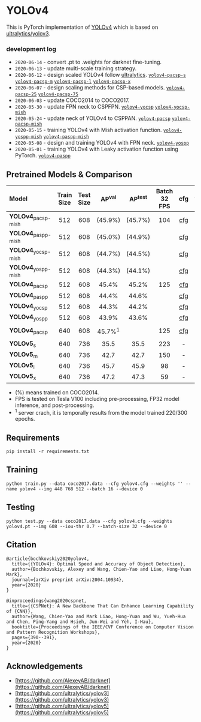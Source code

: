 # YOLOv4

This is PyTorch implementation of [YOLOv4](https://github.com/AlexeyAB/darknet) which is based on [ultralytics/yolov3](https://github.com/ultralytics/yolov3).

### development log

* `2020-06-14` - convert .pt to .weights for darknet fine-tuning.
* `2020-06-13` - update multi-scale training strategy.
* `2020-06-12` - design scaled YOLOv4 follow [ultralytics](https://github.com/ultralytics/yolov5). [`yolov4-pacsp-s`]() [`yolov4-pacsp-m`]() [`yolov4-pacsp-l`]() [`yolov4-pacsp-x`]()
* `2020-06-07` - design scaling methods for CSP-based models. [`yolov4-pacsp-25`]() [`yolov4-pacsp-75`]()
* `2020-06-03` - update COCO2014 to COCO2017.
* `2020-05-30` - update FPN neck to CSPFPN. [`yolov4-yocsp`]() [`yolov4-yocsp-mish`]()
* `2020-05-24` - update neck of YOLOv4 to CSPPAN. [`yolov4-pacsp`]() [`yolov4-pacsp-mish`]()
* `2020-05-15` - training YOLOv4 with Mish activation function. [`yolov4-yospp-mish`]() [`yolov4-paspp-mish`]()
* `2020-05-08` - design and training YOLOv4 with FPN neck. [`yolov4-yospp`]()
* `2020-05-01` - training YOLOv4 with Leaky activation function using PyTorch. [`yolov4-paspp`]()

## Pretrained Models & Comparison

| Model | Train Size | Test Size | AP<sup>val</sup> | AP<sup>test</sup> | Batch 32 FPS | cfg | weights |
| :-- | :-: | :-: | :-: | :-: | :-: | :-: |  :-: | 
| **YOLOv4**<sub>pacsp-mish</sub> | 512 | 608 | (45.9%) | (45.7%) | 104 | [cfg]() | [weights]() |
| **YOLOv4**<sub>paspp-mish</sub> | 512 | 608 | (45.0%) | (44.9%) |  | [cfg]() | [weights]() |
| **YOLOv4**<sub>yocsp-mish</sub> | 512 | 608 | (44.7%) | (44.5%) |  | [cfg]() | [weights]() |
| **YOLOv4**<sub>yospp-mish</sub> | 512 | 608 | (44.3%) | (44.1%) |  | [cfg]() | [weights]() |
| **YOLOv4**<sub>pacsp</sub> | 512 | 608 | 45.4% | 45.2% | 125 | [cfg]() | [weights]() |
| **YOLOv4**<sub>paspp</sub> | 512 | 608 | 44.4% | 44.6% |  | [cfg]() | [weights]() |
| **YOLOv4**<sub>yocsp</sub> | 512 | 608 | 44.3% | 44.2% |  | [cfg]() | [weights]() |
| **YOLOv4**<sub>yospp</sub> | 512 | 608 | 43.9% | 43.6% |  | [cfg]() | [weights]() |
|  |  |  |  |  |  |  |  |
| **YOLOv4**<sub>pacsp</sub> | 640 | 608 | 45.7%<sup>1</sup> |  | 125 | [cfg]() | [weights]() |
|  |  |  |  |  |  |  |  |
| **YOLOv5**<sub>s</sub> | 640 | 736 | 35.5 | 35.5 | 223 | - | - |
| **YOLOv5**<sub>m</sub> | 640 | 736 | 42.7 | 42.7 | 150 | - | - |
| **YOLOv5**<sub>l</sub> | 640 | 736 | 45.7 | 45.9 | 98 | - | - |
| **YOLOv5**<sub>x</sub> | 640 | 736 | 47.2 | 47.3 | 59 | - | - |
* (%) means trained on COCO2014.
* FPS is tested on Tesla V100 including pre-processing, FP32 model inference, and post-processing. 
* <sup>1</sup> server crach, it is temporally results from the model trained 220/300 epochs.

## Requirements

```
pip install -r requirements.txt
```

## Training

```
python train.py --data coco2017.data --cfg yolov4.cfg --weights '' --name yolov4 --img 448 768 512 --batch 16 --device 0
```

## Testing

```
python test.py --data coco2017.data --cfg yolov4.cfg --weights yolov4.pt --img 608 --iou-thr 0.7 --batch-size 32 --device 0
```

## Citation

```
@article{bochkovskiy2020yolov4,
  title={{YOLOv4}: Optimal Speed and Accuracy of Object Detection},
  author={Bochkovskiy, Alexey and Wang, Chien-Yao and Liao, Hong-Yuan Mark},
  journal={arXiv preprint arXiv:2004.10934},
  year={2020}
}
```

```
@inproceedings{wang2020cspnet,
  title={{CSPNet}: A New Backbone That Can Enhance Learning Capability of {CNN}},
  author={Wang, Chien-Yao and Mark Liao, Hong-Yuan and Wu, Yueh-Hua and Chen, Ping-Yang and Hsieh, Jun-Wei and Yeh, I-Hau},
  booktitle={Proceedings of the IEEE/CVF Conference on Computer Vision and Pattern Recognition Workshops},
  pages={390--391},
  year={2020}
}
```

## Acknowledgements

* [https://github.com/AlexeyAB/darknet](https://github.com/AlexeyAB/darknet)
* [https://github.com/ultralytics/yolov3](https://github.com/ultralytics/yolov3)
* [https://github.com/ultralytics/yolov5](https://github.com/ultralytics/yolov5)
